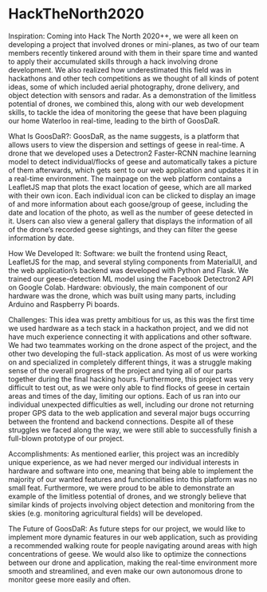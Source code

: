 # HackTheNorth2020



Inspiration:
Coming into Hack The North 2020++, we were all keen on developing a project that involved drones or mini-planes, as two of our team members recently tinkered around with them in their spare time and wanted to apply their accumulated skills through a hack involving drone development. We also realized how underestimated this field was in hackathons and other tech competitions as we thought of all kinds of potent ideas, some of which included aerial photography, drone delivery, and object detection with sensors and radar. As a demonstration of the limitless potential of drones, we combined this, along with our web development skills, to tackle the idea of monitoring the geese that have been plaguing our home Waterloo in real-time, leading to the birth of GoosDaR.

What Is GoosDaR?:
GoosDaR, as the name suggests, is a platform that allows users to view the dispersion and settings of geese in real-time. A drone that we developed uses a Detectron2 Faster-RCNN machine learning model to detect individual/flocks of geese and automatically takes a picture of them afterwards, which gets sent to our web application and updates it in a real-time environment. The mainpage on the web platform contains a LeafletJS map that plots the exact location of geese, which are all marked with their own icon. Each individual icon can be clicked to display an image of and more information about each goose/group of geese, including the date and location of the photo, as well as the number of geese detected in it. Users can also view a general gallery that displays the information of all of the drone’s recorded geese sightings, and they can filter the geese information by date.

How We Developed It:
Software: we built the frontend using React, LeafletJS for the map, and several styling components from MaterialUI, and the web application’s backend was developed with Python and Flask. We trained our geese-detection ML model using the Facebook Detectron2 API on Google Colab. Hardware: obviously, the main component of our hardware was the drone, which was built using many parts, including Arduino and Raspberry Pi boards.

Challenges:
This idea was pretty ambitious for us, as this was the first time we used hardware as a tech stack in a hackathon project, and we did not have much experience connecting it with applications and other software. We had two teammates working on the drone aspect of the project, and the other two developing the full-stack application. As most of us were working on and specialized in completely different things, it was a struggle making sense of the overall progress of the project and tying all of our parts together during the final hacking hours. Furthermore, this project was very difficult to test out, as we were only able to find flocks of geese in certain areas and times of the day, limiting our options. Each of us ran into our individual unexpected difficulties as well, including our drone not returning proper GPS data to the web application and several major bugs occurring between the frontend and backend connections. Despite all of these struggles we faced along the way, we were still able to successfully finish a full-blown prototype of our project.

Accomplishments:
As mentioned earlier, this project was an incredibly unique experience, as we had never merged our individual interests in hardware and software into one, meaning that being able to implement the majority of our wanted features and functionalities into this platform was no small feat. Furthermore, we were proud to be able to demonstrate an example of the limitless potential of drones, and we strongly believe that similar kinds of projects involving object detection and monitoring from the skies (e.g. monitoring agricultural fields) will be developed.

The Future of GoosDaR:
As future steps for our project, we would like to implement more dynamic features in our web application, such as providing a recommended walking route for people navigating around areas with high concentrations of geese. We would also like to optimize the connections between our drone and application, making the real-time environment more smooth and streamlined, and even make our own autonomous drone to monitor geese more easily and often.
